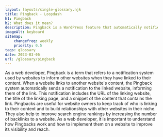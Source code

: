 ```yaml
--- 
layout: layouts/single-glossary.njk
title: Pingback - Loopdash
h1: Pingback
h2: What does it mean?
description: Pingback is a WordPress feature that automatically notifies a website when another website links to its content, allowing for easier cross-referencing and backlinking.
imageAlt: keyboard
sitemap:
	changefreq: weekly
	priority: 0.5
tags: glossary
date: 2023-03-06
url: /glossary/pingback
---
```


As a web developer, Pingback is a term that refers to a notification system used by websites to inform other websites when they have linked to their content. When a website links to another website's content, the Pingback system automatically sends a notification to the linked website, informing them of the link. This notification includes the URL of the linking website, the title of the linking page, and a snippet of the content that contains the link. Pingbacks are useful for website owners to keep track of who is linking to their content and to build relationships with other websites in their niche. They also help to improve search engine rankings by increasing the number of backlinks to a website. As a web developer, it is important to understand how Pingbacks work and how to implement them on a website to improve its visibility and reach.
